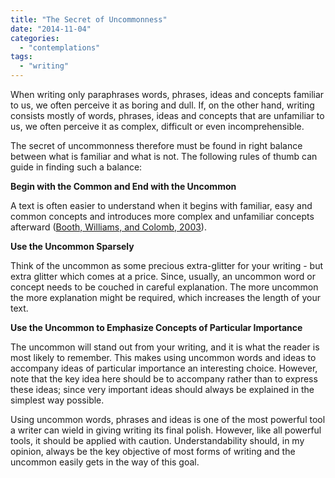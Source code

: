 ```yaml
---
title: "The Secret of Uncommonness"
date: "2014-11-04"
categories: 
  - "contemplations"
tags: 
  - "writing"
---
```


When writing only paraphrases words, phrases, ideas and concepts familiar to us, we often perceive it as boring and dull. If, on the other hand, writing consists mostly of words, phrases, ideas and concepts that are unfamiliar to us, we often perceive it as complex, difficult or even incomprehensible.

The secret of uncommonness therefore must be found in right balance between what is familiar and what is not. The following rules of thumb can guide in finding such a balance:

**Begin with the Common and End with the Uncommon**

A text is often easier to understand when it begins with familiar, easy and common concepts and introduces more complex and unfamiliar concepts afterward ([Booth, Williams, and Colomb, 2003](http://www.citeulike.org/user/mxro/article/209803)).

**Use the Uncommon Sparsely**

Think of the uncommon as some precious extra-glitter for your writing - but extra glitter which comes at a price. Since, usually, an uncommon word or concept needs to be couched in careful explanation. The more uncommon the more explanation might be required, which increases the length of your text.

**Use the Uncommon to Emphasize Concepts of Particular Importance**

The uncommon will stand out from your writing, and it is what the reader is most likely to remember. This makes using uncommon words and ideas to accompany ideas of particular importance an interesting choice. However, note that the key idea here should be to accompany rather than to express these ideas; since very important ideas should always be explained in the simplest way possible.

Using uncommon words, phrases and ideas is one of the most powerful tool a writer can wield in giving writing its final polish. However, like all powerful tools, it should be applied with caution. Understandability should, in my opinion, always be the key objective of most forms of writing and the uncommon easily gets in the way of this goal.
